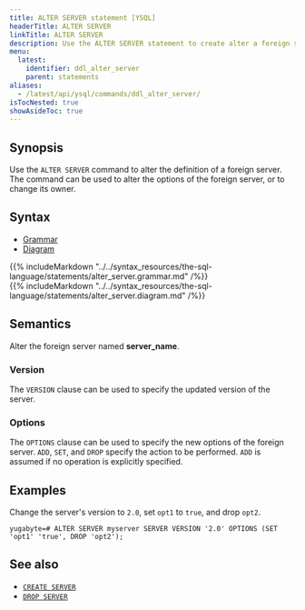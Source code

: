 ```yaml
---
title: ALTER SERVER statement [YSQL]
headerTitle: ALTER SERVER
linkTitle: ALTER SERVER
description: Use the ALTER SERVER statement to create alter a foreign server.
menu:
  latest:
    identifier: ddl_alter_server
    parent: statements
aliases:
  - /latest/api/ysql/commands/ddl_alter_server/
isTocNested: true
showAsideToc: true
---
```


## Synopsis

Use the `ALTER SERVER` command to alter the definition of a foreign server. The command can be used to alter the options of the foreign server, or to change its owner.

## Syntax

<ul class="nav nav-tabs nav-tabs-yb">
  <li >
    <a href="#grammar" class="nav-link active" id="grammar-tab" data-toggle="tab" role="tab" aria-controls="grammar" aria-selected="true">
      <i class="fas fa-file-alt" aria-hidden="true"></i>
      Grammar
    </a>
  </li>
  <li>
    <a href="#diagram" class="nav-link" id="diagram-tab" data-toggle="tab" role="tab" aria-controls="diagram" aria-selected="false">
      <i class="fas fa-project-diagram" aria-hidden="true"></i>
      Diagram
    </a>
  </li>
</ul>

<div class="tab-content">
  <div id="grammar" class="tab-pane fade show active" role="tabpanel" aria-labelledby="grammar-tab">
    {{% includeMarkdown "../../syntax_resources/the-sql-language/statements/alter_server.grammar.md" /%}}
  </div>
  <div id="diagram" class="tab-pane fade" role="tabpanel" aria-labelledby="diagram-tab">
    {{% includeMarkdown "../../syntax_resources/the-sql-language/statements/alter_server.diagram.md" /%}}
  </div>
</div>

## Semantics

Alter the foreign server named **server_name**.

### Version
The `VERSION` clause can be used to specify the updated version of the server. 

### Options
The `OPTIONS` clause can be used to specify the new options of the foreign server. `ADD`, `SET`, and `DROP` specify the action to be performed. `ADD` is assumed if no operation is explicitly specified.

## Examples

Change the server's version to `2.0`, set `opt1` to `true`, and drop `opt2`.
```plpgsql
yugabyte=# ALTER SERVER myserver SERVER VERSION '2.0' OPTIONS (SET 'opt1' 'true', DROP 'opt2');
```
## See also

- [`CREATE SERVER`](../ddl_create_server)
- [`DROP SERVER`](../ddl_drop_server)
